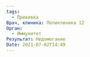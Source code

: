 ```yaml
---
tags:
  - Прививка
Врач, клиника: Поликлиника 12
Орган:
  - Иммунитет
Результат: Недомогание
Date: 2021-07-02T14:49
---
```

